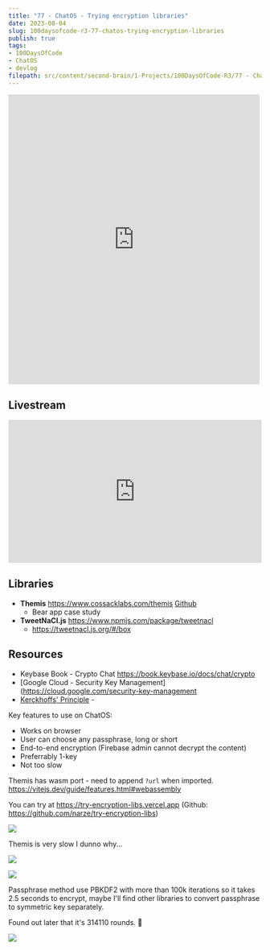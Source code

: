```yaml
---
title: "77 - ChatOS - Trying encryption libraries"
date: 2023-08-04
slug: 100daysofcode-r3-77-chatos-trying-encryption-libraries
publish: true
tags:
- 100DaysOfCode
- ChatOS
- devlog
filepath: src/content/second-brain/1-Projects/100DaysOfCode-R3/77 - ChatOS - Trying encryption libraries.md
---
```


<iframe src="https://www.facebook.com/plugins/post.php?href=https%3A%2F%2Fwww.facebook.com%2Fnarze%2Fposts%2Fpfbid0yLYZ1se1Xm589oCcBiqGv99KnsddP4AyUjQZ7PfvEZC9bdKsTZNaL8Wwb6hqHxPLl&show_text=true&width=500" width="500" height="576" style="border:none;overflow:hidden" scrolling="no" frameborder="0" allowfullscreen="true" allow="autoplay; clipboard-write; encrypted-media; picture-in-picture; web-share"></iframe>

## Livestream

<iframe width="100%" style="aspect-ratio: 16 / 9;" src="https://www.youtube.com/embed/4EM8BWhr3Fg" title="YouTube video player" frameborder="0" allow="accelerometer; autoplay; clipboard-write; encrypted-media; gyroscope; picture-in-picture; web-share" allowfullscreen></iframe>

## Libraries

*   **Themis** https://www.cossacklabs.com/themis [Github](https://github.com/cossacklabs/themis)
    *   Bear app case study
*   **TweetNaCl.js** https://www.npmjs.com/package/tweetnacl
    *   https://tweetnacl.js.org/#/box

## Resources

*   Keybase Book - Crypto Chat https://book.keybase.io/docs/chat/crypto
*   \[Google Cloud - Security Key Management]\(<https://cloud.google.com/security-key-management>
*   [Kerckhoffs' Principle](https://en.wikipedia.org/wiki/Kerckhoffs%27s_principle) -

Key features to use on ChatOS:

*   Works on browser
*   User can choose any passphrase, long or short
*   End-to-end encryption (Firebase admin cannot decrypt the content)
*   Preferrably 1-key
*   Not too slow

Themis has wasm port - need to append `?url` when imported. https://vitejs.dev/guide/features.html#webassembly

You can try at https://try-encryption-libs.vercel.app (Github: https://github.com/narze/try-encryption-libs)

![](1-Projects/100DaysOfCode-R3/attachments/77%20ChatOS%20-%20Trying%20encryption%20libraries.png)

Themis is very slow I dunno why...

![](1-Projects/100DaysOfCode-R3/attachments/77%20ChatOS%20-%20Trying%20encryption%20libraries-1.png)

![](1-Projects/100DaysOfCode-R3/attachments/77%20ChatOS%20-%20Trying%20encryption%20libraries-2.png)

Passphrase method use PBKDF2 with more than 100k iterations so it takes 2.5 seconds to encrypt, maybe I'll find other libraries to convert passphrase to symmetric key separately.

Found out later that it's 314110 rounds. 🫠

![](1-Projects/100DaysOfCode-R3/attachments/77%20ChatOS%20-%20Trying%20encryption%20libraries-3.png)
